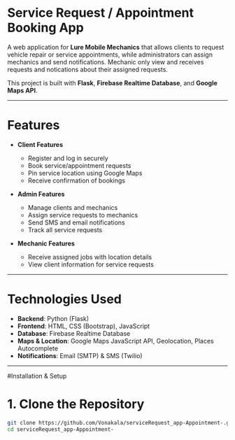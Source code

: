 # Service Request / Appointment Booking App

A web application for **Lure Mobile Mechanics** that allows clients to request vehicle repair or service appointments, while administrators can assign mechanics and send notifications. Mechanic only view and receives requests and notications about their assigned requests.  

This project is built with **Flask**, **Firebase Realtime Database**, and **Google Maps API**.  

---

# Features

- **Client Features**
  - Register and log in securely  
  - Book service/appointment requests  
  - Pin service location using Google Maps  
  - Receive confirmation of bookings  

- **Admin Features**
  - Manage clients and mechanics  
  - Assign service requests to mechanics  
  - Send SMS and email notifications  
  - Track all service requests  

- **Mechanic Features**
  - Receive assigned jobs with location details  
  - View client information for service requests  

---

# Technologies Used

- **Backend**: Python (Flask)  
- **Frontend**: HTML, CSS (Bootstrap), JavaScript  
- **Database**: Firebase Realtime Database  
- **Maps & Location**: Google Maps JavaScript API, Geolocation, Places Autocomplete  
- **Notifications**: Email (SMTP) & SMS (Twilio)  

---

#Installation & Setup

# 1. Clone the Repository
```bash
git clone https://github.com/Vonakala/serviceRequest_app-Appointment-.git
cd serviceRequest_app-Appointment-
